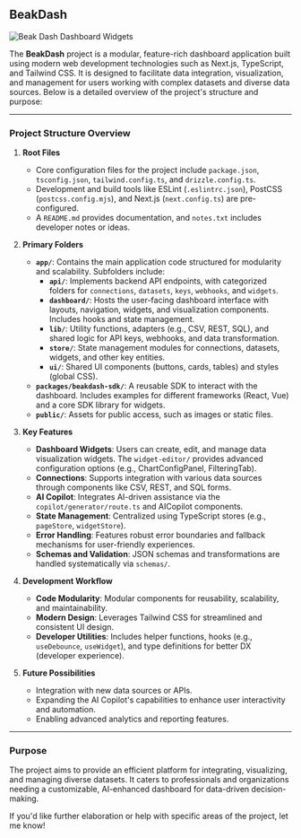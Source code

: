 ## BeakDash

![Beak Dash Dashboard Widgets](https://github.com/user-attachments/assets/6a96b2da-516e-4d3c-bdbd-5f4f283990bb)




The **BeakDash** project is a modular, feature-rich dashboard application built using modern web development technologies such as Next.js, TypeScript, and Tailwind CSS. It is designed to facilitate data integration, visualization, and management for users working with complex datasets and diverse data sources. Below is a detailed overview of the project's structure and purpose:

---

### **Project Structure Overview**

1. **Root Files**
   - Core configuration files for the project include `package.json`, `tsconfig.json`, `tailwind.config.ts`, and `drizzle.config.ts`.
   - Development and build tools like ESLint (`.eslintrc.json`), PostCSS (`postcss.config.mjs`), and Next.js (`next.config.ts`) are pre-configured.
   - A `README.md` provides documentation, and `notes.txt` includes developer notes or ideas.

2. **Primary Folders**
   - **`app/`**: Contains the main application code structured for modularity and scalability. Subfolders include:
     - **`api/`**: Implements backend API endpoints, with categorized folders for `connections`, `datasets`, `keys`, `webhooks`, and `widgets`.
     - **`dashboard/`**: Hosts the user-facing dashboard interface with layouts, navigation, widgets, and visualization components. Includes hooks and state management.
     - **`lib/`**: Utility functions, adapters (e.g., CSV, REST, SQL), and shared logic for API keys, webhooks, and data transformation.
     - **`store/`**: State management modules for connections, datasets, widgets, and other key entities.
     - **`ui/`**: Shared UI components (buttons, cards, tables) and styles (global CSS).
   - **`packages/beakdash-sdk/`**: A reusable SDK to interact with the dashboard. Includes examples for different frameworks (React, Vue) and a core SDK library for widgets.
   - **`public/`**: Assets for public access, such as images or static files.

3. **Key Features**
   - **Dashboard Widgets**: Users can create, edit, and manage data visualization widgets. The `widget-editor/` provides advanced configuration options (e.g., ChartConfigPanel, FilteringTab).
   - **Connections**: Supports integration with various data sources through components like CSV, REST, and SQL forms.
   - **AI Copilot**: Integrates AI-driven assistance via the `copilot/generator/route.ts` and AICopilot components.
   - **State Management**: Centralized using TypeScript stores (e.g., `pageStore`, `widgetStore`).
   - **Error Handling**: Features robust error boundaries and fallback mechanisms for user-friendly experiences.
   - **Schemas and Validation**: JSON schemas and transformations are handled systematically via `schemas/`.

4. **Development Workflow**
   - **Code Modularity**: Modular components for reusability, scalability, and maintainability.
   - **Modern Design**: Leverages Tailwind CSS for streamlined and consistent UI design.
   - **Developer Utilities**: Includes helper functions, hooks (e.g., `useDebounce`, `useWidget`), and type definitions for better DX (developer experience).

5. **Future Possibilities**
   - Integration with new data sources or APIs.
   - Expanding the AI Copilot's capabilities to enhance user interactivity and automation.
   - Enabling advanced analytics and reporting features.

---

### **Purpose**
The project aims to provide an efficient platform for integrating, visualizing, and managing diverse datasets. It caters to professionals and organizations needing a customizable, AI-enhanced dashboard for data-driven decision-making.

If you'd like further elaboration or help with specific areas of the project, let me know!

